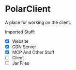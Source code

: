 # PolarClient
A place for working on the client.

Imported Stuff:
- [x] Website
- [X] CDN Server
- [X] MCP And Other Stuff
- [ ] Client
- [ ] Jar Files

